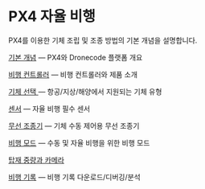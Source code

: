 # PX4 자율 비행

PX4를 이용한 기체 조립 및 조종 방법의 기본 개념을 설명합니다.

[기본 개념](../getting_started/px4_basic_concepts.md) — PX4와 Dronecode 플랫폼 개요

[비행 컨트롤러](../getting_started/flight_controller_selection.md) — 비행 컨트롤러와 제품 소개

[기체 선택 ](../getting_started/frame_selection.md) — 항공/지상/해양에서 지원되는 기체 유형 

[센서](../getting_started/sensor_selection.md) — 자율 비행 필수 센서

[무선 조종기](../getting_started/rc_transmitter_receiver.md) — 기체 수동 제어용 무선 조종기

[비행 모드](../getting_started/flight_modes.md) — 수동 및 자율 비행을 위한 비행 모드

[탑재 중량과 카메라](../payloads/README.md)

[비행 기록](../getting_started/flight_reporting.md) — 비행 기록 다운로드/디버깅/분석